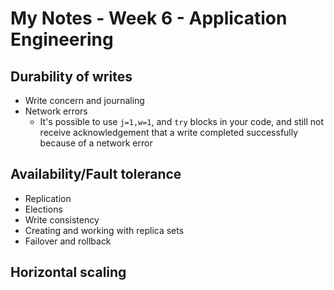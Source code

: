 # My Notes - Week 6 - Application Engineering

## Durability of writes
- Write concern and journaling
- Network errors
    - It's possible to use `j=1,w=1`, and `try` blocks in your code, and still not receive acknowledgement that a write completed successfully because of a network error

## Availability/Fault tolerance
- Replication
- Elections
- Write consistency
- Creating and working with replica sets
- Failover and rollback

## Horizontal scaling